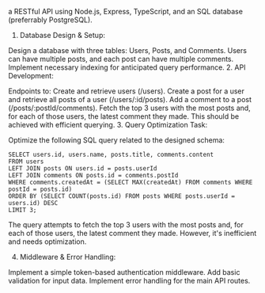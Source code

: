a RESTful API using Node.js, Express, TypeScript, and an SQL database (preferrably PostgreSQL).

1. Database Design & Setup:

Design a database with three tables: Users, Posts, and Comments. Users can have multiple posts, and each post can have multiple comments.
Implement necessary indexing for anticipated query performance.
2. API Development:

Endpoints to:
Create and retrieve users (/users).
Create a post for a user and retrieve all posts of a user (/users/:id/posts).
Add a comment to a post (/posts/:postId/comments).
Fetch the top 3 users with the most posts and, for each of those users, the latest comment they made. This should be achieved with efficient querying.
3. Query Optimization Task:

Optimize the following SQL query related to the designed schema:
```
SELECT users.id, users.name, posts.title, comments.content
FROM users
LEFT JOIN posts ON users.id = posts.userId
LEFT JOIN comments ON posts.id = comments.postId
WHERE comments.createdAt = (SELECT MAX(createdAt) FROM comments WHERE postId = posts.id)
ORDER BY (SELECT COUNT(posts.id) FROM posts WHERE posts.userId = users.id) DESC
LIMIT 3;
```

The query attempts to fetch the top 3 users with the most posts and, for each of those users, the latest comment they made. However, it's inefficient and needs optimization.

4. Middleware & Error Handling:

Implement a simple token-based authentication middleware.
Add basic validation for input data.
Implement error handling for the main API routes.